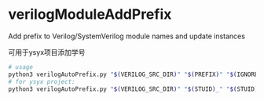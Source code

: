 # verilogModuleAddPrefix

Add prefix to Verilog/SystemVerilog module names and update instances

可用于ysyx项目添加学号

```bash
# usage
python3 verilogAutoPrefix.py "$(VERILOG_SRC_DIR)" "$(PREFIX)" "$(IGNORE_NAME)"
# for ysyx project:
python3 verilogAutoPrefix.py "$(VERILOG_SRC_DIR)" "$(STUID)_" "$(STUID)"
```

